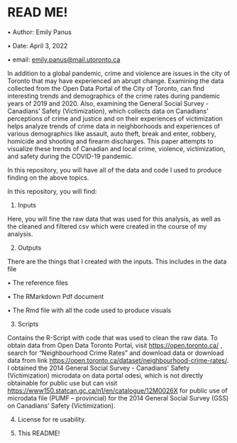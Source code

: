 # READ ME!
•	Author: Emily Panus

•	Date: April 3, 2022

•	email: emily.panus@mail.utoronto.ca

In addition to a global pandemic, crime and violence are issues in the city of Toronto that may have experienced an abrupt change. Examining the data collected from the Open Data Portal of the City of Toronto, can find interesting trends and demographics of the crime rates during pandemic years of 2019 and 2020. Also, examining the General Social Survey - Canadians' Safety (Victimization), which collects data on Canadians' perceptions of crime and justice and on their experiences of victimization helps analyze trends of crime data in neighborhoods and experiences of various demographics like assault, auto theft, break and enter, robbery, homicide and shooting and firearm discharges. This paper attempts to visualize these trends of Canadian and local crime, violence, victimization, and safety during the COVID-19 pandemic. 

In this repository, you will have all of the data and code I used to produce finding on the above topics.

In this repository, you will find:

1.	Inputs 

Here, you will fine the raw data that was used for this analysis, as well as the cleaned and filtered csv which were created in the course of my analysis.

2.	Outputs 

There are the things that I created with the inputs. This includes in the data file

•	The reference files

•	The RMarkdown Pdf document

•	The Rmd file with all the code used to produce visuals

3.	Scripts
	
Contains the R-Script with code that was used to clean the raw data. To obtain data from Open Data Toronto Portal, visit https://open.toronto.ca/ , search for “Neighbourhood Crime Rates” and download data or download data from link https://open.toronto.ca/dataset/neighbourhood-crime-rates/. I obtained the 2014 General Social Survey - Canadians' Safety (Victimization) microdata on data portal odesi, which is not directly obtainable for public use but can visit https://www150.statcan.gc.ca/n1/en/catalogue/12M0026X for public use of microdata file (PUMF – provincial) for the 2014 General Social Survey (GSS) on Canadians’ Safety (Victimization). 

4.	License for re usability.

5.	This README!

